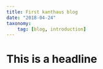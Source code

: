 ```yaml
---
title: First kanthaus blog
date: "2018-04-24"
taxonomy:
    tag: [blog, introduction]
---
```


# This is a headline
